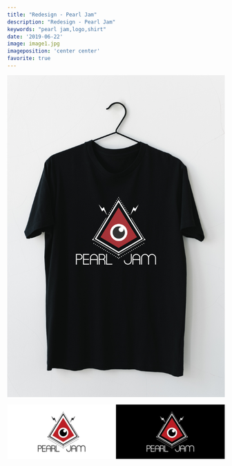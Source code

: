 ```yaml
---
title: "Redesign - Pearl Jam"
description: "Redesign - Pearl Jam"
keywords: "pearl jam,logo,shirt"
date: '2019-06-22'
image: image1.jpg
imageposition: 'center center'
favorite: true
---
```


![Pearl Jam](./image1.jpg)

![Pearl Jam](./image2.jpg)

